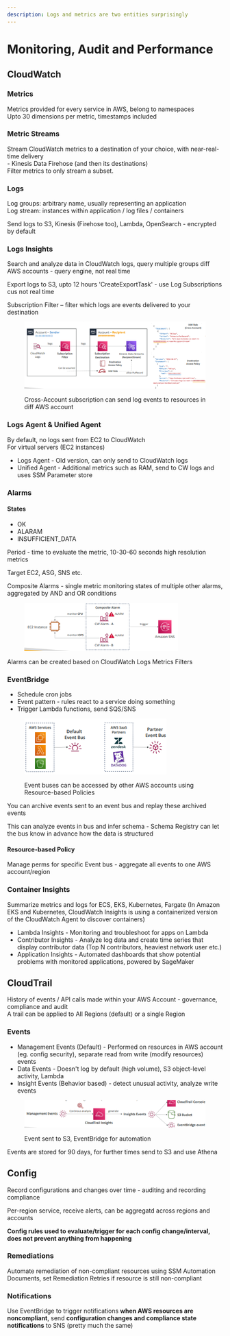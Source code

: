 ```yaml
---
description: Logs and metrics are two entities surprisingly
---
```


# Monitoring, Audit and Performance

## CloudWatch

### Metrics

Metrics provided for every service in AWS, belong to namespaces\
Upto 30 dimensions per metric, timestamps included

### Metric Streams

Stream CloudWatch metrics to a destination of your choice, with near-real-time delivery \
\- Kinesis Data Firehose (and then its destinations)\
Filter metrics to only stream a subset.

### Logs

Log groups: arbitrary name, usually representing an application\
Log stream: instances within application / log files / containers

Send logs to S3, Kinesis (Firehose too), Lambda, OpenSearch - encrypted by default

### Logs Insights

Search and analyze data in CloudWatch logs, query multiple groups diff AWS accounts - query engine, not real time

Export logs to S3, upto 12 hours 'CreateExportTask' - use Log Subscriptions cus not real time&#x20;

Subscription Filter – filter which logs are events delivered to your destination

<div align="left"><figure><img src="../../.gitbook/assets/image (2) (1).png" alt=""><figcaption><p>Cross-Account subscription can send log events to resources in diff AWS account</p></figcaption></figure></div>

### Logs Agent & Unified Agent

By default, no logs sent from EC2 to CloudWatch\
For virtual servers (EC2 instances)

* Logs Agent - Old version, can only send to CloudWatch logs
* Unified Agent - Additional metrics such as RAM, send to CW logs and uses SSM Parameter store

### Alarms

#### States

* OK
* ALARAM
* INSUFFICIENT\_DATA

Period - time to evaluate the metric, 10-30-60 seconds high resolution metrics

Target EC2, ASG, SNS etc.

Composite Alarms - single metric monitoring states of multiple other alarms, aggregated by AND and OR conditions

<div align="left"><figure><img src="../../.gitbook/assets/image (1) (1) (1).png" alt="" width="359"><figcaption></figcaption></figure></div>

Alarms can be created based on CloudWatch Logs Metrics Filters

### EventBridge

* Schedule cron jobs
* Event pattern - rules react to a service doing something
* Trigger Lambda functions, send SQS/SNS

<div align="left"><figure><img src="../../.gitbook/assets/image (2) (1) (1).png" alt=""><figcaption><p>Event buses can be accessed by other AWS accounts using Resource-based Policies</p></figcaption></figure></div>

You can archive events sent to an event bus and replay these archived events

This can analyze events in bus and infer schema - Schema Registry can let the bus know in advance how the data is structured

#### Resource-based Policy

Manage perms for specific Event bus - aggregate all events to one AWS account/region

### Container Insights

Summarize metrics and logs for ECS, EKS, Kubernetes, Fargate (In Amazon EKS and Kubernetes, CloudWatch Insights is using a containerized version of the CloudWatch Agent to discover containers)

* Lambda Insights - Monitoring and troubleshoot for apps on Lambda
* Contributor Insights - Analyze log data and create time series that display contributor data (Top N contributors, heaviest network user etc.)
* Application Insights - Automated dashboards that show potential problems with monitored applications, powered by SageMaker

## CloudTrail

History of events / API calls made within your AWS Account - governance, compliance and audit\
A trail can be applied to All Regions (default) or a single Region

### Events

* Management Events (Default) - Performed on resources in AWS account (eg. config security), separate read from write (modify resources) events
* Data Events - Doesn't log by default (high volume), S3 object-level activity, Lambda&#x20;
* Insight Events (Behavior based) - detect unusual activity, analyze write events

<div align="left"><figure><img src="../../.gitbook/assets/image (3) (1).png" alt=""><figcaption><p>Event sent to S3, EventBridge for automation</p></figcaption></figure></div>

Events are stored for 90 days, for further times send to S3 and use Athena

## Config

Record configurations and changes over time - auditing and recording compliance

Per-region service, receive alerts, can be aggregatd across regions and accounts

**Config rules used to evaluate/trigger for each config change/interval, does not prevent anything from happening**

### Remediations

Automate remediation of non-compliant resources using SSM Automation Documents, set Remediation Retries if resource is still non-compliant

### Notifications

Use EventBridge to trigger notifications **when AWS resources are noncompliant**, send **configuration changes and compliance state notifications** to SNS (pretty much the same)
